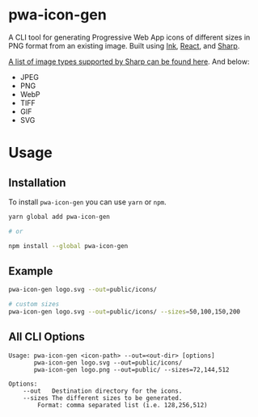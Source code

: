 # pwa-icon-gen

A CLI tool for generating Progressive Web App icons of different sizes in PNG format from an existing image. Built using [Ink](https://npm.im/ink), [React](https://npm.im/react), and [Sharp](https://npm.im/sharp).

[A list of image types supported by Sharp can be found here](https://sharp.pixelplumbing.com/en/stable/#formats). And below:

- JPEG
- PNG
- WebP
- TIFF
- GIF
- SVG

# Usage

## Installation

To install `pwa-icon-gen` you can use `yarn` or `npm`.

```bash
yarn global add pwa-icon-gen

# or

npm install --global pwa-icon-gen
```

## Example

```bash
pwa-icon-gen logo.svg --out=public/icons/

# custom sizes
pwa-icon-gen logo.svg --out=public/icons/ --sizes=50,100,150,200
```

## All CLI Options

```
Usage: pwa-icon-gen <icon-path> --out=<out-dir> [options]
       pwa-icon-gen logo.svg --out=public/icons/
       pwa-icon-gen logo.png --out=public/ --sizes=72,144,512

Options:
	--out	Destination directory for the icons.
	--sizes	The different sizes to be generated.
		Format: comma separated list (i.e. 128,256,512)
```
